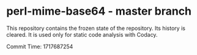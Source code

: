 # perl-mime-base64 - master branch

This repository contains the frozen state of the repository.
Its history is cleared. It is used only for static code
analysis with Codacy.

Commit Time: 1717687254